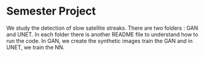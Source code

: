 # Semester Project
We study the detection of slow satellite streaks. There are two folders : GAN and UNET. In each folder there is another 
README file to understand how to run the code. In GAN, we create the synthetic images train the GAN and in UNET, we train the NN.



